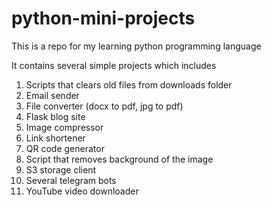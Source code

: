 # python-mini-projects

This is a repo for my learning python programming language

It contains several simple projects which includes
1. Scripts that clears old files from downloads folder
2. Email sender
3. File converter (docx to pdf, jpg to pdf)
4. Flask blog site
5. Image compressor
6. Link shortener
7. QR code generator
8. Script that removes background of the image
12. S3 storage client
13. Several telegram bots
14. YouTube video downloader 
